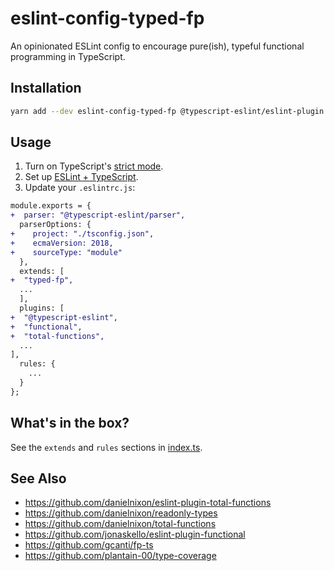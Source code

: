 # eslint-config-typed-fp

An opinionated ESLint config to encourage pure(ish), typeful functional programming in TypeScript.

## Installation

```sh
yarn add --dev eslint-config-typed-fp @typescript-eslint/eslint-plugin @typescript-eslint/parser eslint eslint-plugin-functional eslint-plugin-total-functions typescript
```

## Usage

1. Turn on TypeScript's [strict mode](https://www.typescriptlang.org/docs/handbook/compiler-options.html).
2. Set up [ESLint + TypeScript](https://github.com/typescript-eslint/typescript-eslint/blob/master/docs/getting-started/linting/README.md).
3. Update your `.eslintrc.js`:

```diff
module.exports = {
+  parser: "@typescript-eslint/parser",
  parserOptions: {
+    project: "./tsconfig.json",
+    ecmaVersion: 2018,
+    sourceType: "module"
  },
  extends: [
+  "typed-fp",
  ...
  ],
  plugins: [
+  "@typescript-eslint",
+  "functional",
+  "total-functions",
  ...
],
  rules: {
    ...
  }
};

```

## What's in the box?

See the `extends` and `rules` sections in [index.ts](https://github.com/danielnixon/eslint-config-typed-fp/blob/master/src/index.ts).


## See Also

* https://github.com/danielnixon/eslint-plugin-total-functions
* https://github.com/danielnixon/readonly-types
* https://github.com/danielnixon/total-functions
* https://github.com/jonaskello/eslint-plugin-functional
* https://github.com/gcanti/fp-ts
* https://github.com/plantain-00/type-coverage
